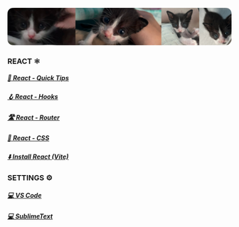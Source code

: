![](./imgs/mdbanner.png)

### REACT ⚛️
##### [🚀 React - Quick Tips](./reference/frameworks/react/Quick%20Tips.md)
##### [🪝 React - Hooks](./reference/frameworks/react/React%20Hooks.md)
##### [🛣️ React - Router](./reference/frameworks/react/React%20Router.md)
##### [💠 React - CSS](./reference/frameworks/react/React%20CSS.md)
##### [⬇️ Install React (Vite)](./reference/frameworks/react/Vite%20React%20-%20Install%20Guide.md)

### SETTINGS ⚙
##### [💻 VS Code](./dotfiles/vscode.md)
##### [💻 SublimeText](./dotfiles/sublime.md)